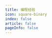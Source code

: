 ```yaml
---
title: 编程经验
icon: square-binary
index: false
article: false
pageInfo: false
---
```


<Catalog></Catalog>
